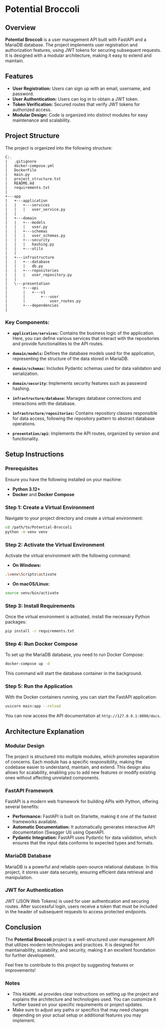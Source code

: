 
# Potential Broccoli

## Overview

**Potential Broccoli** is a user management API built with FastAPI and a MariaDB database. The project implements user registration and authorization features, using JWT tokens for securing subsequent requests. It is designed with a modular architecture, making it easy to extend and maintain.

## Features

- **User Registration:** Users can sign up with an email, username, and password.
- **User Authentication:** Users can log in to obtain a JWT token.
- **Token Verification:** Secured routes that verify JWT tokens for authorized access.
- **Modular Design:** Code is organized into distinct modules for easy maintenance and scalability.

## Project Structure

The project is organized into the following structure:

```
C:.
|   .gitignore
|   docker-compose.yml
|   DockerFile
|   main.py
|   project_structure.txt
|   README.md
|   requirements.txt
|   
+---app
|   +---application
|   |   +---services
|   |   |   user_service.py
|   |   
|   +---domain
|   |   +---models
|   |   |   user.py
|   |   +---schemas
|   |   |   user_schemas.py
|   |   +---security
|   |   |   hashing.py
|   |   +---utils
|   |   
|   +---infrastructure
|   |   +---database
|   |   |   db.py
|   |   +---repositories
|   |   |   user_repository.py
|   |   
|   \---presentation
|       +---api
|       |   +---v1
|       |       +---user
|       |           user_routes.py
|       +---dependencies
|           
```

### Key Components:

- **`application/services`:** Contains the business logic of the application. Here, you can define various services that interact with the repositories and provide functionalities to the API routes.

- **`domain/models`:** Defines the database models used for the application, representing the structure of the data stored in MariaDB.

- **`domain/schemas`:** Includes Pydantic schemas used for data validation and serialization.

- **`domain/security`:** Implements security features such as password hashing.

- **`infrastructure/database`:** Manages database connections and interactions with the database.

- **`infrastructure/repositories`:** Contains repository classes responsible for data access, following the repository pattern to abstract database operations.

- **`presentation/api`:** Implements the API routes, organized by version and functionality.

## Setup Instructions

### Prerequisites

Ensure you have the following installed on your machine:

- **Python 3.12+**
- **Docker** and **Docker Compose**

### Step 1: Create a Virtual Environment

Navigate to your project directory and create a virtual environment:

```bash
cd /path/to/Potential-Broccoli
python -m venv venv
```

### Step 2: Activate the Virtual Environment

Activate the virtual environment with the following command:

- **On Windows:**

```bash
.\venv\Scripts\activate
```

- **On macOS/Linux:**

```bash
source venv/bin/activate
```

### Step 3: Install Requirements

Once the virtual environment is activated, install the necessary Python packages:

```bash
pip install -r requirements.txt
```

### Step 4: Run Docker Compose

To set up the MariaDB database, you need to run Docker Compose:

```bash
docker-compose up -d
```

This command will start the database container in the background.

### Step 5: Run the Application

With the Docker containers running, you can start the FastAPI application:

```bash
uvicorn main:app --reload
```

You can now access the API documentation at `http://127.0.0.1:8000/docs`.

## Architecture Explanation

### Modular Design

The project is structured into multiple modules, which promotes separation of concerns. Each module has a specific responsibility, making the codebase easier to understand, maintain, and extend. This design also allows for scalability, enabling you to add new features or modify existing ones without affecting unrelated components.

### FastAPI Framework

FastAPI is a modern web framework for building APIs with Python, offering several benefits:

- **Performance:** FastAPI is built on Starlette, making it one of the fastest frameworks available.
- **Automatic Documentation:** It automatically generates interactive API documentation (Swagger UI) using OpenAPI.
- **Pydantic Integration:** FastAPI uses Pydantic for data validation, which ensures that the input data conforms to expected types and formats.

### MariaDB Database

MariaDB is a powerful and reliable open-source relational database. In this project, it stores user data securely, ensuring efficient data retrieval and manipulation.

### JWT for Authentication

JWT (JSON Web Tokens) is used for user authentication and securing routes. After successful login, users receive a token that must be included in the header of subsequent requests to access protected endpoints.

## Conclusion

The **Potential Broccoli** project is a well-structured user management API that utilizes modern technologies and practices. It is designed for maintainability, scalability, and security, making it an excellent foundation for further development.

Feel free to contribute to this project by suggesting features or improvements!

### Notes
- This `README.md` provides clear instructions on setting up the project and explains the architecture and technologies used. You can customize it further based on your specific requirements or project updates.
- Make sure to adjust any paths or specifics that may need changes depending on your actual setup or additional features you may implement.